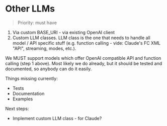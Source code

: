 # Other LLMs

> Priority: must have

1) Via custom BASE_URI - via existing OpenAI client
2) Custom LLM classes.
   LLM class is the one that needs to handle all model / API specific stuff (e.g. function calling - vide: Claude's FC XML "API", streaming, modes, etc.).

We MUST support models which offer OpenAI compatible API and function calling (step 1 above).
Most likely we do already, but it should be tested and documented, so anybody can do it easily.

Things missing currently:
- Tests
- Documentation
- Examples

Next steps:
- Implement custom LLM class - for Claude?
